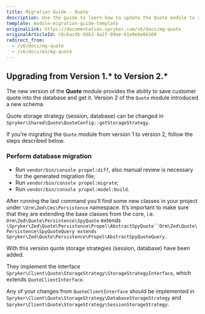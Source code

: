 ```yaml
---
title: Migration Guide - Quote
description: Use the guide to learn how to update the Quote module to a newer version.
template: module-migration-guide-template
originalLink: https://documentation.spryker.com/v6/docs/mg-quote
originalArticleId: c6cbacdb-0d62-4a2f-99ae-81e9ebe66360
redirect_from:
  - /v6/docs/mg-quote
  - /v6/docs/en/mg-quote
---
```


## Upgrading from Version 1.* to Version 2.*
The new version of the **Quote** module provides the ability to save customer quote into the database and get it. Version 2 of the `Quote` module introduced a new schema.

Quote storage strategy (session, database) can be changed in `Spryker\Shared\Quote\QuoteConfig::getStorageStrategy`.

If you’re migrating the `Quote` module from version 1 to version 2,  follow the steps described below.

### Perform database migration

* Run `vendor/bin/console propel:diff`, also manual review is necessary for the generated migration file;
* Run `vendor/bin/console propel:migrate`;
* Run `vendor/bin/console propel:model:build`.
 
After running the last command you’ll find some new classes in your project under `\Orm\Zed\Cms\Persistence` namespace. It’s important to make sure that they are extending the base classes from the core, i.e. `Orm\Zed\Quote\Persistence\SpyQuote` extends `\Spryker\Zed\Quote\Persistence\Propel\AbstractSpyQuote``Orm\Zed\Quote\Persistence\SpyQuoteQuery extends Spryker\Zed\Quote\Persistence\Propel\AbstractSpyQuoteQuery.`

With this version quote storage strategies (session, database) have been added. 

They implement the interface `Spryker\Client\Quote\StorageStrategy\StorageStrategyInterface`, which extends `QuoteClientInterface`.

Any of your changes from `QuoteClientInterface` should be implemented in `Spryker\Client\Quote\StorageStrategy\DatabaseStorageStrategy` and `Spryker\Client\Quote\StorageStrategy\SessionStorageStrategy`.

<!-- Last review date: Apr 10, 2018*  by  Dmitriy Krainiy-->
